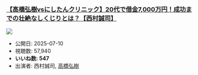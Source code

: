 ### [【高橋弘樹vsにしたんクリニック】20代で借金7,000万円！成功までの壮絶なしくじりとは？【西村誠司】](https://www.youtube.com/watch?v=y7lt6HdPtw0)
[![](https://img.youtube.com/vi/y7lt6HdPtw0/sddefault.jpg)](https://www.youtube.com/watch?v=y7lt6HdPtw0)
-   公開日: 2025-07-10
-   視聴数: 57,940
-   **いいね数: 547**
-   出演者: 西村誠司, [高橋弘樹](/rehacq_fan/people/高橋弘樹 "wikilink")
